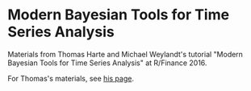 # Modern Bayesian Tools for Time Series Analysis

Materials from Thomas Harte and Michael Weylandt's tutorial "Modern
Bayesian Tools for Time Series Analysis" at R/Finance 2016.

For Thomas's materials, see [his page](http://tharte.github.io/mbt/mbt.html).
